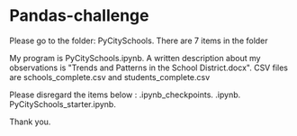 # Pandas-challenge

Please go to  the folder: PyCitySchools. There are 7 items in the folder

My program is PyCitySchools.ipynb. 
A written description about my observations is "Trends and Patterns in the School District.docx". 
CSV files are schools_complete.csv and students_complete.csv

Please disregard the items below : 
.ipynb_checkpoints. 
.ipynb. 
PyCitySchools_starter.ipynb. 

Thank you.
